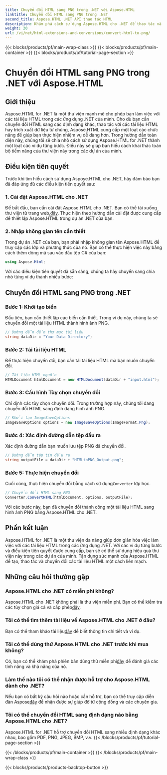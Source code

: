 ```yaml
---
title: Chuyển đổi HTML sang PNG trong .NET với Aspose.HTML
linktitle: Chuyển đổi HTML sang PNG trong .NET
second_title: Aspose.HTML .NET API thao tác HTML
description: Khám phá cách sử dụng Aspose.HTML cho .NET để thao tác và chuyển đổi tài liệu HTML. Hướng dẫn từng bước để phát triển .NET hiệu quả.
weight: 20
url: /vi/net/html-extensions-and-conversions/convert-html-to-png/
---
```


{{< blocks/products/pf/main-wrap-class >}}
{{< blocks/products/pf/main-container >}}
{{< blocks/products/pf/tutorial-page-section >}}

# Chuyển đổi HTML sang PNG trong .NET với Aspose.HTML


## Giới thiệu

Aspose.HTML for .NET là một thư viện mạnh mẽ cho phép bạn làm việc với các tài liệu HTML trong các ứng dụng .NET của mình. Cho dù bạn cần chuyển đổi HTML sang các định dạng khác, thao tác với các tài liệu HTML hay trích xuất dữ liệu từ chúng, Aspose.HTML cung cấp một loạt các chức năng để giúp bạn thực hiện nhiệm vụ dễ dàng hơn. Trong hướng dẫn toàn diện này, chúng tôi sẽ chia nhỏ cách sử dụng Aspose.HTML for .NET thành một loạt các ví dụ từng bước. Điều này sẽ giúp bạn hiểu cách khai thác toàn bộ tiềm năng của thư viện này trong các dự án của mình.

## Điều kiện tiên quyết

Trước khi tìm hiểu cách sử dụng Aspose.HTML cho .NET, hãy đảm bảo bạn đã đáp ứng đủ các điều kiện tiên quyết sau:

### 1. Cài đặt Aspose.HTML cho .NET

 Để bắt đầu, bạn cần cài đặt Aspose.HTML cho .NET. Bạn có thể tải xuống thư viện từ trang web,[đây](https://releases.aspose.com/html/net/). Thực hiện theo hướng dẫn cài đặt được cung cấp để thiết lập Aspose.HTML trong dự án .NET của bạn.

### 2. Nhập không gian tên cần thiết

Trong dự án .NET của bạn, bạn phải nhập không gian tên Aspose.HTML để truy cập các lớp và phương thức của nó. Bạn có thể thực hiện việc này bằng cách thêm dòng mã sau vào đầu tệp C# của bạn:

```csharp
using Aspose.Html;
```

Với các điều kiện tiên quyết đã sẵn sàng, chúng ta hãy chuyển sang chia nhỏ từng ví dụ thành nhiều bước:

## Chuyển đổi HTML sang PNG trong .NET

### Bước 1: Khởi tạo biến

Đầu tiên, bạn cần thiết lập các biến cần thiết. Trong ví dụ này, chúng ta sẽ chuyển đổi một tài liệu HTML thành hình ảnh PNG.

```csharp
// Đường dẫn đến thư mục tài liệu
string dataDir = "Your Data Directory";
```

### Bước 2: Tải tài liệu HTML

Để thực hiện chuyển đổi, bạn cần tải tài liệu HTML mà bạn muốn chuyển đổi. 

```csharp
// Tài liệu HTML nguồn
HTMLDocument htmlDocument = new HTMLDocument(dataDir + "input.html");
```

### Bước 3: Cấu hình Tùy chọn chuyển đổi

Chỉ định các tùy chọn chuyển đổi. Trong trường hợp này, chúng tôi đang chuyển đổi HTML sang định dạng hình ảnh PNG.

```csharp
// Khởi tạo ImageSaveOptions
ImageSaveOptions options = new ImageSaveOptions(ImageFormat.Png);
```

### Bước 4: Xác định đường dẫn tệp đầu ra

Xác định đường dẫn bạn muốn lưu tệp PNG đã chuyển đổi.

```csharp
// Đường dẫn tập tin đầu ra
string outputFile = dataDir + "HTMLtoPNG_Output.png";
```

### Bước 5: Thực hiện chuyển đổi

 Cuối cùng, thực hiện chuyển đổi bằng cách sử dụng`Converter` lớp học.

```csharp
// Chuyển đổi HTML sang PNG
Converter.ConvertHTML(htmlDocument, options, outputFile);
```

Với các bước này, bạn đã chuyển đổi thành công một tài liệu HTML sang hình ảnh PNG bằng Aspose.HTML cho .NET.

## Phần kết luận

Aspose.HTML for .NET là một thư viện đa năng giúp đơn giản hóa việc làm việc với các tài liệu HTML trong các ứng dụng .NET. Với các ví dụ từng bước và điều kiện tiên quyết được cung cấp, bạn sẽ có thể sử dụng hiệu quả thư viện này trong các dự án của mình. Tận dụng sức mạnh của Aspose.HTML để tạo, thao tác và chuyển đổi các tài liệu HTML một cách liền mạch.

## Những câu hỏi thường gặp

### Aspose.HTML cho .NET có miễn phí không?
 Aspose.HTML cho .NET không phải là thư viện miễn phí. Bạn có thể kiểm tra các tùy chọn giá cả và cấp phép[đây](https://purchase.aspose.com/buy).

### Tôi có thể tìm thêm tài liệu về Aspose.HTML cho .NET ở đâu?
 Bạn có thể tham khảo tài liệu[đây](https://reference.aspose.com/html/net/) để biết thông tin chi tiết và ví dụ.

### Tôi có thể dùng thử Aspose.HTML cho .NET trước khi mua không?
 Có, bạn có thể khám phá phiên bản dùng thử miễn phí[đây](https://releases.aspose.com/) để đánh giá các tính năng và khả năng của nó.

### Làm thế nào tôi có thể nhận được hỗ trợ cho Aspose.HTML dành cho .NET?
 Nếu bạn có bất kỳ câu hỏi nào hoặc cần hỗ trợ, bạn có thể truy cập diễn đàn Aspose[đây](https://forum.aspose.com/) để nhận được sự giúp đỡ từ cộng đồng và các chuyên gia.

### Tôi có thể chuyển đổi HTML sang định dạng nào bằng Aspose.HTML cho .NET?
Aspose.HTML for .NET hỗ trợ chuyển đổi HTML sang nhiều định dạng khác nhau, bao gồm PDF, PNG, JPEG, BMP, v.v.
{{< /blocks/products/pf/tutorial-page-section >}}

{{< /blocks/products/pf/main-container >}}
{{< /blocks/products/pf/main-wrap-class >}}

{{< blocks/products/products-backtop-button >}}
